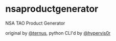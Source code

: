 # nsaproductgenerator
NSA TAO Product Generator

original by [@ternus](https://github.com/ternus), python CLI'd by [@hypervis0r](https://github.com/hypervis0r)
